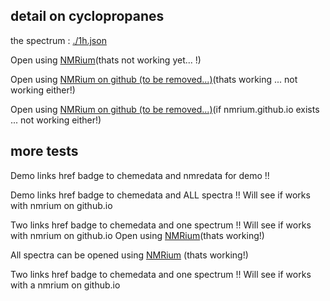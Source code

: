 ## detail on cyclopropanes

the spectrum : [./1h.json](./1h.json)

 Open using <a href="https://www.nmrium.org/nmrium#?jcamp=https://sandbox.zenodo.org/record/885201/files/cyclopropanes.jdx" target="_blank">NMRium</a>(thats not working yet... !)

Open using <a href="https://www.nmrium.org/nmrium#?jcamp=https://create-zenodo-archive.github.io/data/cyclopropanes/1h.jdx" target="_blank">NMRium on github (to be removed...)</a>(thats working ... not working either!)

Open using <a href="https://nmrium.github.io/#?jcamp=https://create-zenodo-archive.github.io/data/cyclopropanes/1h.jdx" target="_blank">NMRium on github (to be removed...)</a>(if nmrium.github.io exists ... not working either!)


## more tests

Demo links href badge to chemedata and nmredata for demo !!
<a href=""><object data="https://img.shields.io/endpoint.svg?url=https://nmredatainitiative.github.io/demoChemedataBadge.json&link=https://chemedata.org&link=https://nmredata.org"></object></a>


Demo links href badge to chemedata and ALL spectra !!
Will see if works with nmrium on github.io
<a href=""><object data="https://img.shields.io/endpoint.svg?url=https://nmredatainitiative.github.io/demoChemedataBadge.json&link=https://chemedata.org&link=https://www.nmrium.org/nmrium#?toc=https%3A%2F%2Fchemedata.github.io%2Fcreate-zenodo-archive%2Fdata%2Findex.json"></object></a>

Two links href badge to chemedata and one spectrum !!
Will see if works with nmrium on github.io
<a href=""><object data="https://img.shields.io/endpoint.svg?url=https://nmredatainitiative.github.io/demoChemedataBadge.json&link=https://chemedata.org&link=https://www.nmrium.org/nmrium#?jcamp=https://sandbox.zenodo.org/record/885201/files/cyclopropanes.jdx"></object></a> 
 Open using <a href="https://www.nmrium.org/nmrium#?jcamp=https://sandbox.zenodo.org/record/885201/files/cyclopropanes.jdx" target="_blank">NMRium</a>(thats working!)


All spectra can be opened using <a href="https://www.nmrium.org/nmrium#?toc=https%3A%2F%2Fchemedata.github.io%2Fcreate-zenodo-archive%2Fdata%2Findex.json" target="_blank">NMRium</a> (thats working!)



Two links href badge to chemedata and one spectrum !!
Will see if works with a nmrium on github.io
<a href=""><object data="https://img.shields.io/endpoint.svg?url=https://nmredatainitiative.github.io/demoChemedataBadge.json&link=https://chemedata.org&link=https://www.nmrium.org/nmrium#?jcamp=https://sandbox.zenodo.org/record/885201/files/cyclopropanes.jdx"></object></a> 